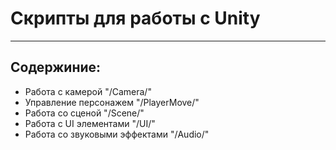 <h1>Скрипты для работы с Unity</h1>
<hr>
<h2>Содержиние:</h2>
<ul>
  <li>Работа с камерой "/Camera/"</li>
  <li>Управление персонажем "/PlayerMove/"</li>
  <li>Работа со сценой "/Scene/"</li>
  <li>Работа с UI элементами "/UI/"</li>
  <li>Работа со звуковыми эффектами "/Audio/"</li>
</ul>